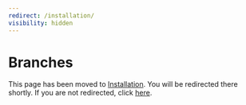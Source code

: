 ```yaml
---
redirect: /installation/
visibility: hidden
---
```


# Branches

This page has been moved to [Installation](/Installation/index.md). You will be redirected there shortly. If you are not redirected, click [here](/installation/).
